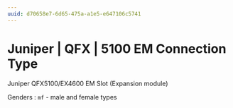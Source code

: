 ```yaml
---
uuid: d70658e7-6d65-475a-a1e5-e647106c5741
---
```

# Juniper | QFX | 5100 EM Connection Type

Juniper QFX5100/EX4600 EM Slot (Expansion module)

Genders
: `mf` - male and female types
